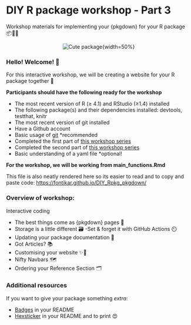 # DIY R package workshop - Part 3
Workshop materials for implementing your {pkgdown} for your R package 📦👩‍💻

<center>

![Cute package](https://media3.giphy.com/media/VVn7hZqr5gYmeLl6fq/giphy.gif){width=50%}

</center>

### Hello! Welcome! 👋

For this interactive workshop, we will be creating a website for your R package together 🐋

**Participants should have the following ready for the workshop**

- The most recent version of R (≥ 4.1) and RStudio (≥1.4) installed
- The following package(s) and their dependencies installed: devtools, testthat, knitr
- The most recent version of git installed 
- Have a Github account 
- Basic usage of [git](https://jennybc.github.io/2014-05-12-ubc/ubc-r/session03_git.html) *recommended
- Completed the first part of [this workshop series](https://github.com/fontikar/DIY_Rpkg)
- Completed the second part of [this workshop series](https://github.com/fontikar/DIY_Rpkg_GHA)
- Basic understanding of a yaml file *optional!

**For the workshop, we will be working from main_functions.Rmd** 

This file is also neatly rendered here so its easier to read and to copy and paste code: https://fontikar.github.io/DIY_Rpkg_pkgdown/


### Overview of workshop:

Interactive coding
  - The best things come as {pkgdown} pages 🎁
  - Storage is a little different 🗃
  -Set & forget it with GitHub Actions ⏲
  - Updating your package documentation 📝
  - Got Articles? 📚
  - Customising your website ✨🎨
  - Nifty Navbars 🗺
  - Ordering your Reference Section 🗂

### Additional resources
If you want to give your package something *extra*:

- [Badges](https://github.com/GuangchuangYu/badger) in your README 
- [Hexsticker](https://github.com/GuangchuangYu/hexSticker) in your README and to print 😍





